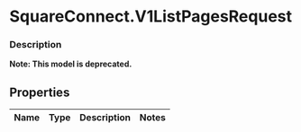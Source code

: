 # SquareConnect.V1ListPagesRequest

### Description
**Note: This model is deprecated.**



## Properties
Name | Type | Description | Notes
------------ | ------------- | ------------- | -------------


